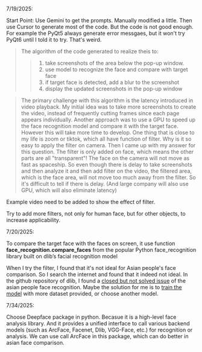 7/19/2025:

Start Point: Use Gemini to get the prompts. Manually modified a little. Then use Cursor to generate most of the code. But the code is not good enough. For example the PyQt5 always generate error messgaes, but it won't try PyQt6 until I told it to try. That's weird. 

> The algorithm of the code generated to realize theis to:
>> 1. take screenshots of the area below the pop-up window.
>> 2. use model to recognize the face and compare with target face
>> 3. if target face is detected, add a blur to the screenshot 
>> 4. display the updated screenshots in the pop-up window

> The primary challenge with this algorithm is the latency introduced in video playback. My initial idea was to take more screenshots to create the video, instead of frequently cutting frames since each page appears individually. Another approach was to use a GPU to speed up the face recognition model and compare it with the target face. However this will take more time to develop. One thing that is close to my life is zoom or tiktok, which all have function of filter. Why is it so easy to apply the filter on camera. Then I came up with my answer for this question. The filter is only added on face, which means the other parts are all "transparent"! The face on the camera will not move as fast as spaceship. So even though there is delay to take screenshots and then analyze it and then add filter on the video, the filtered area, which is the face area, will not move too much away from the filter. So it's difficult to tell if there is delay. (And large company will also use GPU, which will also eliminate latency)

Example video need to be added to show the effect of filter. 

Try to add more filters, not only for human face, but for other objects, to increase applicability.

7/20/2025:

To compare the target face with the faces on screen, it use function **face_recognition.compare_faces** from the popular Python face_recognition library built on dlib’s facial recognition model

When I try the filter, I found that it's not ideal for Asian people's face comparison. So I search the internet and found that it indeed not ideal. In the github repository of dlib, I found a [closed but not solved issue](https://github.com/davisking/dlib/issues/1407) of the asian people face recognition. Maybe the solution for me is to [train the model](https://dlib.net/dnn_metric_learning_on_images_ex.cpp.html) with more dataset provided, or choose another model.

7/34/2025:

Choose Deepface package in python. Becasue it is a high-level face analysis library. And it provides a unified interface to call various backend models (such as ArcFace, Facenet, Dlib, VGG-Face, etc.) for recognition or analysis. We can use call ArcFace in this package, which can do better in asian face comparison.



